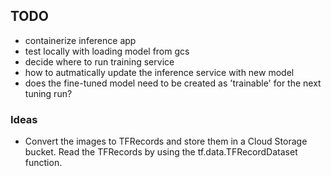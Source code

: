 ## TODO

- containerize inference app
- test locally with loading model from gcs
- decide where to run training service
- how to autmatically update the inference service with new model
- does the fine-tuned model need to be created as 'trainable' for the next tuning run?

### Ideas
- Convert the images to TFRecords and store them in a Cloud Storage bucket. Read the TFRecords by using the tf.data.TFRecordDataset function.

